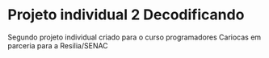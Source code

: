 # Projeto individual 2 Decodificando 
 Segundo projeto individual criado para o curso programadores Cariocas em parceria para a Resilia/SENAC 
